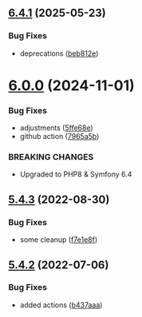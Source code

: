 ## [6.4.1](https://github.com/netbull/SettingsBundle/compare/v6.4.0...v6.4.1) (2025-05-23)


### Bug Fixes

* deprecations ([beb812e](https://github.com/netbull/SettingsBundle/commit/beb812eea412f2b2209404089131ea277ddbc9a2))

# [6.0.0](https://github.com/netbull/SettingsBundle/compare/v5.4.3...v6.0.0) (2024-11-01)


### Bug Fixes

* adjustments ([5ffe68e](https://github.com/netbull/SettingsBundle/commit/5ffe68e29632d2ea5c4122dea507ce8fe9593e85))
* github action ([7965a5b](https://github.com/netbull/SettingsBundle/commit/7965a5b425574fa301b0cd9ca5df6ad91ee0157a))


### BREAKING CHANGES

* Upgraded to PHP8 & Symfony 6.4

## [5.4.3](https://github.com/netbull/SettingsBundle/compare/v5.4.2...v5.4.3) (2022-08-30)


### Bug Fixes

* some cleanup ([f7e1e8f](https://github.com/netbull/SettingsBundle/commit/f7e1e8fc96e71c158cf4a8c17e3d301b8f4c8a11))

## [5.4.2](https://github.com/netbull/SettingsBundle/compare/v5.4.1...v5.4.2) (2022-07-06)


### Bug Fixes

* added actions ([b437aaa](https://github.com/netbull/SettingsBundle/commit/b437aaa2ff99c14aacae91b5531bc61ee452d471))
